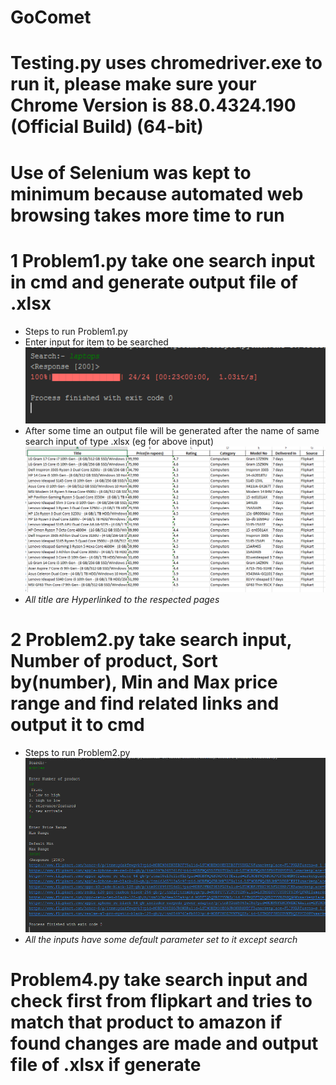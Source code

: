 # GoComet
# Testing.py uses chromedriver.exe to run it, please make sure your Chrome Version is 88.0.4324.190 (Official Build) (64-bit)
# Use of Selenium was kept to minimum because automated web browsing takes more time to run
# 1 Problem1.py take one search input in cmd and generate output file of .xlsx 
- Steps to run Problem1.py
- Enter input for item to be searched
![P1](https://github.com/Rishabhjaiswal0111/GoComet/blob/master/gocomet/img/img/p1.PNG)
- After some time an output file will be generated after the name of same search input of type .xlsx (eg for above input)
![P2](https://github.com/Rishabhjaiswal0111/GoComet/blob/master/gocomet/img/img/p2.PNG)
-  *All title are Hyperlinked to the respected pages*

# 2 Problem2.py take search input, Number of product, Sort by(number), Min and Max price range and find related links and output it to cmd
- Steps to run Problem2.py
![P3](https://github.com/Rishabhjaiswal0111/GoComet/blob/master/gocomet/img/img/p3.PNG)
- *All the inputs have some default parameter set to it except search*

# Problem4.py take search input and check first from flipkart and tries to match that product to amazon if found changes are made and output file of .xlsx if generate
